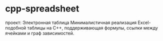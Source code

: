 # cpp-spreadsheet
проект: Электронная таблица
Минималистичная реализация Excel-подобной таблицы на C++, поддерживающая формулы, ссылки между ячейками и граф зависимостей.
